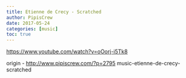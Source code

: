 ```yaml
---
title: Etienne de Crecy - Scratched
author: PipisCrew
date: 2017-05-24
categories: [music]
toc: true
---
```


https://www.youtube.com/watch?v=oOorj-i5Tk8

origin - http://www.pipiscrew.com/?p=2795 music-etienne-de-crecy-scratched